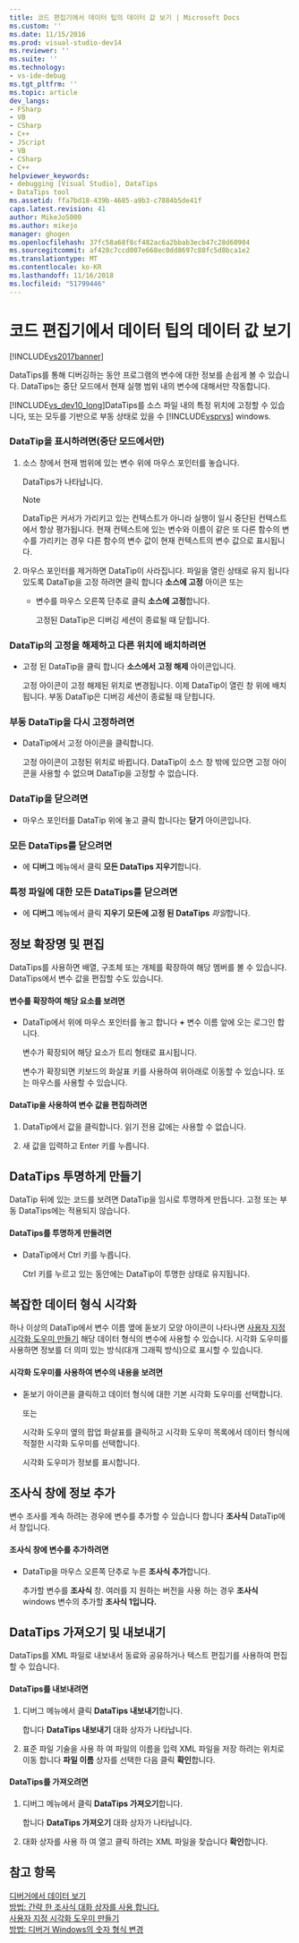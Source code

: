 ```yaml
---
title: 코드 편집기에서 데이터 팁의 데이터 값 보기 | Microsoft Docs
ms.custom: ''
ms.date: 11/15/2016
ms.prod: visual-studio-dev14
ms.reviewer: ''
ms.suite: ''
ms.technology:
- vs-ide-debug
ms.tgt_pltfrm: ''
ms.topic: article
dev_langs:
- FSharp
- VB
- CSharp
- C++
- JScript
- VB
- CSharp
- C++
helpviewer_keywords:
- debugging [Visual Studio], DataTips
- DataTips tool
ms.assetid: ffa7bd18-439b-4685-a9b3-c7884b5de41f
caps.latest.revision: 41
author: MikeJo5000
ms.author: mikejo
manager: ghogen
ms.openlocfilehash: 37fc58a68f8cf482ac6a2bbab3ecb47c28d60904
ms.sourcegitcommit: af428c7ccd007e668ec0dd8697c88fc5d8bca1e2
ms.translationtype: MT
ms.contentlocale: ko-KR
ms.lasthandoff: 11/16/2018
ms.locfileid: "51799446"
---
```

# <a name="view-data-values-in-data-tips--in-the-code-editor"></a>코드 편집기에서 데이터 팁의 데이터 값 보기
[!INCLUDE[vs2017banner](../includes/vs2017banner.md)]

DataTips를 통해 디버깅하는 동안 프로그램의 변수에 대한 정보를 손쉽게 볼 수 있습니다. DataTips는 중단 모드에서 현재 실행 범위 내의 변수에 대해서만 작동합니다.  
  
 [!INCLUDE[vs_dev10_long](../includes/vs-dev10-long-md.md)]DataTips를 소스 파일 내의 특정 위치에 고정할 수 있습니다, 또는 모두를 기반으로 부동 상태로 있을 수 [!INCLUDE[vsprvs](../includes/vsprvs-md.md)] windows.  
  
### <a name="to-display-a-datatip-in-break-mode-only"></a>DataTip을 표시하려면(중단 모드에서만)  
  
1. 소스 창에서 현재 범위에 있는 변수 위에 마우스 포인터를 놓습니다.  
  
    DataTips가 나타납니다.  
  
   > [!NOTE]
   >  DataTip은 커서가 가리키고 있는 컨텍스트가 아니라 실행이 일시 중단된 컨텍스트에서 항상 평가됩니다. 현재 컨텍스트에 있는 변수와 이름이 같은 또 다른 함수의 변수를 가리키는 경우 다른 함수의 변수 값이 현재 컨텍스트의 변수 값으로 표시됩니다.  
  
2. 마우스 포인터를 제거하면 DataTip이 사라집니다. 파일을 열린 상태로 유지 됩니다 있도록 DataTip을 고정 하려면 클릭 합니다 **소스에 고정** 아이콘 또는  
  
   - 변수를 마우스 오른쪽 단추로 클릭 **소스에 고정**합니다.  
  
     고정된 DataTip은 디버깅 세션이 종료될 때 닫힙니다.  
  
### <a name="to-unpin-a-datatip-and-make-it-float"></a>DataTip의 고정을 해제하고 다른 위치에 배치하려면  
  
-   고정 된 DataTip을 클릭 합니다 **소스에서 고정 해제** 아이콘입니다.  
  
     고정 아이콘이 고정 해제된 위치로 변경됩니다. 이제 DataTip이 열린 창 위에 배치됩니다. 부동 DataTip은 디버깅 세션이 종료될 때 닫힙니다.  
  
### <a name="to-repin-a-floating-datatip"></a>부동 DataTip을 다시 고정하려면  
  
-   DataTip에서 고정 아이콘을 클릭합니다.  
  
     고정 아이콘이 고정된 위치로 바뀝니다. DataTip이 소스 창 밖에 있으면 고정 아이콘을 사용할 수 없으며 DataTip을 고정할 수 없습니다.  
  
### <a name="to-close-a-datatip"></a>DataTip을 닫으려면  
  
-   마우스 포인터를 DataTip 위에 놓고 클릭 합니다는 **닫기** 아이콘입니다.  
  
### <a name="to-close-all-datatips"></a>모든 DataTips를 닫으려면  
  
-   에 **디버그** 메뉴에서 클릭 **모든 DataTips 지우기**합니다.  
  
### <a name="to-close-all-datatips-for-a-specific-file"></a>특정 파일에 대한 모든 DataTips를 닫으려면  
  
-   에 **디버그** 메뉴에서 클릭 **지우기 모든에 고정 된 DataTips** *파일*합니다.  
  
## <a name="expanding-and-editing-information"></a>정보 확장명 및 편집  
 DataTips를 사용하면 배열, 구조체 또는 개체를 확장하여 해당 멤버를 볼 수 있습니다. DataTips에서 변수 값을 편집할 수도 있습니다.  
  
#### <a name="to-expand-a-variable-to-see-its-elements"></a>변수를 확장하여 해당 요소를 보려면  
  
-   DataTip에서 위에 마우스 포인터를 놓고 합니다 **+** 변수 이름 앞에 오는 로그인 합니다.  
  
     변수가 확장되어 해당 요소가 트리 형태로 표시됩니다.  
  
     변수가 확장되면 키보드의 화살표 키를 사용하여 위아래로 이동할 수 있습니다. 또는 마우스를 사용할 수 있습니다.  
  
#### <a name="to-edit-the-value-of-a-variable-using-a-datatip"></a>DataTip을 사용하여 변수 값을 편집하려면  
  
1.  DataTip에서 값을 클릭합니다. 읽기 전용 값에는 사용할 수 없습니다.  
  
2.  새 값을 입력하고 Enter 키를 누릅니다.  
  
## <a name="making-a-datatip-transparent"></a>DataTips 투명하게 만들기  
 DataTip 뒤에 있는 코드를 보려면 DataTip을 임시로 투명하게 만듭니다. 고정 또는 부동 DataTips에는 적용되지 않습니다.  
  
#### <a name="to-make-a-datatip-transparent"></a>DataTips를 투명하게 만들려면  
  
-   DataTip에서 Ctrl 키를 누릅니다.  
  
     Ctrl 키를 누르고 있는 동안에는 DataTip이 투명한 상태로 유지됩니다.  
  
## <a name="visualizing-complex-data-types"></a>복잡한 데이터 형식 시각화  
 하나 이상의 DataTip에서 변수 이름 옆에 돋보기 모양 아이콘이 나타나면 [사용자 지정 시각화 도우미 만들기](../debugger/create-custom-visualizers-of-data.md) 해당 데이터 형식의 변수에 사용할 수 있습니다. 시각화 도우미를 사용하면 정보를 더 의미 있는 방식(대개 그래픽 방식)으로 표시할 수 있습니다.  
  
#### <a name="to-view-the-contents-of-a-variable-using-a-visualizer"></a>시각화 도우미를 사용하여 변수의 내용을 보려면  
  
-   돋보기 아이콘을 클릭하고 데이터 형식에 대한 기본 시각화 도우미를 선택합니다.  
  
     또는  
  
     시각화 도우미 옆의 팝업 화살표를 클릭하고 시각화 도우미 목록에서 데이터 형식에 적절한 시각화 도우미를 선택합니다.  
  
     시각화 도우미가 정보를 표시합니다.  
  
## <a name="adding-information-to-a-watch-window"></a>조사식 창에 정보 추가  
 변수 조사를 계속 하려는 경우에 변수를 추가할 수 있습니다 합니다 **조사식** DataTip에서 창입니다.  
  
#### <a name="to-add-a-variable-to-the-watch-window"></a>조사식 창에 변수를 추가하려면  
  
-   DataTip을 마우스 오른쪽 단추로 누른 **조사식 추가**합니다.  
  
     추가할 변수를 **조사식** 창. 여러를 지 원하는 버전을 사용 하는 경우 **조사식** windows 변수의 추가할 **조사식 1입니다.**  
  
## <a name="importing-and-exporting-datatips"></a>DataTips 가져오기 및 내보내기  
 DataTips를 XML 파일로 내보내서 동료와 공유하거나 텍스트 편집기를 사용하여 편집할 수 있습니다.  
  
#### <a name="to-export-datatips"></a>DataTips를 내보내려면  
  
1.  디버그 메뉴에서 클릭 **DataTips 내보내기**합니다.  
  
     합니다 **DataTips 내보내기** 대화 상자가 나타납니다.  
  
2.  표준 파일 기술을 사용 하 여 파일의 이름을 입력 XML 파일을 저장 하려는 위치로 이동 합니다 **파일 이름** 상자를 선택한 다음 클릭 **확인**합니다.  
  
#### <a name="to-import-datatips"></a>DataTips를 가져오려면  
  
1.  디버그 메뉴에서 클릭 **DataTips 가져오기**합니다.  
  
     합니다 **DataTips 가져오기** 대화 상자가 나타납니다.  
  
2.  대화 상자를 사용 하 여 열고 클릭 하려는 XML 파일을 찾습니다 **확인**합니다.  
  
## <a name="see-also"></a>참고 항목  
 [디버거에서 데이터 보기](../debugger/viewing-data-in-the-debugger.md)   
 [방법: 간략 한 조사식 대화 상자를 사용 합니다.](http://msdn.microsoft.com/library/ffaee1dd-e5ce-4ef2-9401-d28329398867)   
 [사용자 지정 시각화 도우미 만들기](../debugger/create-custom-visualizers-of-data.md)   
 [방법: 디버거 Windows의 숫자 형식 변경](http://msdn.microsoft.com/library/cd593847-a625-411d-a430-b798346ef18f)



